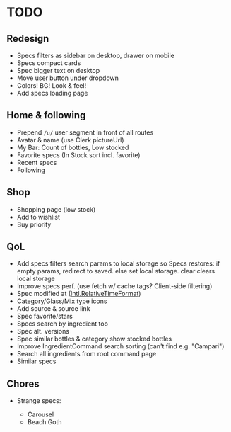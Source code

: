 # TODO

## Redesign

- Specs filters as sidebar on desktop, drawer on mobile
- Specs compact cards
- Spec bigger text on desktop
- Move user button under dropdown
- Colors! BG! Look & feel!
- Add specs loading page

## Home & following

- Prepend `/u/` user segment in front of all routes
- Avatar & name (use Clerk pictureUrl)
- My Bar: Count of bottles, Low stocked
- Favorite specs (In Stock sort incl. favorite)
- Recent specs
- Following

## Shop

- Shopping page (low stock)
- Add to wishlist
- Buy priority

## QoL

- Add specs filters search params to local storage so Specs restores: if empty params, redirect to saved. else set local storage. clear clears local storage
- Improve specs perf. (use fetch w/ cache tags? Client-side filtering)
- Spec modified at ([Intl.RelativeTimeFormat](https://stackoverflow.com/questions/61911591/react-intl-with-relativetime-formatting))
- Category/Glass/Mix type icons
- Add source & source link
- Spec favorite/stars
- Specs search by ingredient too
- Spec alt. versions
- Spec similar bottles & category show stocked bottles
- Improve IngredientCommand search sorting (can't find e.g. "Campari")
- Search all ingredients from root command page
- Similar specs

## Chores

- Strange specs:

  - Carousel
  - Beach Goth
